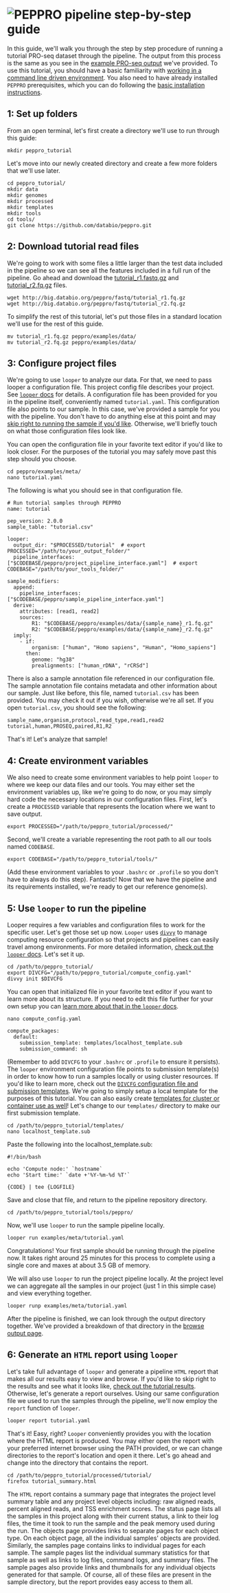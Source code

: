 # <img src="../img/peppro_logo.svg" alt="PEPPRO" class="img-fluid" style="max-height:50px; margin-top:-15px; margin-bottom:-10px"> pipeline step-by-step guide

In this guide, we'll walk you through the step by step procedure of running a tutorial PRO-seq dataset through the pipeline.  The output from this process is the same as you see in the [example PRO-seq output](browse_output.md) we've provided.  To use this tutorial, you should have a basic familiarity with [working in a command line driven environment](http://matt.might.net/articles/basic-unix/). You also need to have already installed `PEPPRO` prerequisites, which you can do following the [basic installation instructions](install.md).

## 1: Set up folders 

From an open terminal, let's first create a directory we'll use to run through this guide:
```console
mkdir peppro_tutorial
```

Let's move into our newly created directory and create a few more folders that we'll use later.
```console
cd peppro_tutorial/
mkdir data
mkdir genomes
mkdir processed
mkdir templates
mkdir tools
cd tools/
git clone https://github.com/databio/peppro.git
```

## 2: Download tutorial read files

We're going to work with some files a little larger than the test data included in the pipeline so we can see all the features included in a full run of the pipeline.  Go ahead and download the [tutorial_r1.fastq.gz](http://big.databio.org/peppro/fastq/tutorial_r1.fq.gz) and [tutorial_r2.fq.gz](http://big.databio.org/peppro/fastq/tutorial_r2.fq.gz) files. 
```console
wget http://big.databio.org/peppro/fastq/tutorial_r1.fq.gz
wget http://big.databio.org/peppro/fastq/tutorial_r2.fq.gz
```

To simplify the rest of this tutorial, let's put those files in a standard location we'll use for the rest of this guide. 
```console
mv tutorial_r1.fq.gz peppro/examples/data/
mv tutorial_r2.fq.gz peppro/examples/data/
```

## 3: Configure project files

We're going to use `looper` to analyze our data.  For that, we need to pass looper a configuration file.  This project config file describes your project. See [`looper` docs](https://looper.readthedocs.io/en/latest/) for details. A configuration file has been provided for you in the pipeline itself, conveniently named `tutorial.yaml`.  This configuration file also points to our sample.  In this case, we've provided a sample for you with the pipeline.  You don't have to do anything else at this point and may [skip right to running the sample if you'd like](tutorial.md#3-using-looper-to-run-the-pipeline).  Otherwise, we'll briefly touch on what those configuration files look like.

You can open the configuration file in your favorite text editor if you'd like to look closer.  For the purposes of the tutorial you may safely move past this step should you choose.
```
cd peppro/examples/meta/
nano tutorial.yaml
```
The following is what you should see in that configuration file.
```
# Run tutorial samples through PEPPRO
name: tutorial

pep_version: 2.0.0
sample_table: "tutorial.csv"

looper:
  output_dir: "$PROCESSED/tutorial"  # export PROCESSED="/path/to/your_output_folder/"
  pipeline_interfaces: ["$CODEBASE/peppro/project_pipeline_interface.yaml"]  # export CODEBASE="/path/to/your_tools_folder/"

sample_modifiers:
  append:
    pipeline_interfaces: ["$CODEBASE/peppro/sample_pipeline_interface.yaml"] 
  derive:
    attributes: [read1, read2]
    sources:
        R1: "$CODEBASE/peppro/examples/data/{sample_name}_r1.fq.gz"
        R2: "$CODEBASE/peppro/examples/data/{sample_name}_r2.fq.gz"
  imply:
    - if:
        organism: ["human", "Homo sapiens", "Human", "Homo_sapiens"]
      then:
        genome: "hg38"
        prealignments: ["human_rDNA", "rCRSd"]
```
There is also a sample annotation file referenced in our configuration file.  The sample annotation file contains metadata and other information about our sample. Just like before, this file, named `tutorial.csv` has been provided.  You may check it out if you wish, otherwise we're all set.
If you open `tutorial.csv`, you should see the following:
```
sample_name,organism,protocol,read_type,read1,read2
tutorial,human,PROSEQ,paired,R1,R2
```
That's it! Let's analyze that sample!


## 4: Create environment variables

We also need to create some environment variables to help point `looper` to where we keep our data files and our tools.  You may either set the environment variables up, like we're going to do now, or you may simply hard code the necessary locations in our configuration files.
First, let's create a `PROCESSED` variable that represents the location where we want to save output.
```
export PROCESSED="/path/to/peppro_tutorial/processed/"
```
Second, we'll create a variable representing the root path to all our tools named `CODEBASE`.
```
export CODEBASE="/path/to/peppro_tutorial/tools/"
```
(Add these environment variables to your `.bashrc` or `.profile` so you don't have to always do this step).
Fantastic! Now that we have the pipeline and its requirements installed, we're ready to get our reference genome(s).

## 5: Use `looper` to run the pipeline
Looper requires a few variables and configuration files to work for the specific user. Let's get those set up now. `Looper` uses [`divvy`](https://divvy.databio.org/) to manage computing resource configuration so that projects and pipelines can easily travel among environments. For more detailed information, [check out the `looper` docs](https://looper.readthedocs.io/en/latest/running-on-a-cluster/). Let's set it up.
```
cd /path/to/peppro_tutorial/
export DIVCFG="/path/to/peppro_tutorial/compute_config.yaml"
divvy init $DIVCFG
```
You can open that initialized file in your favorite text editor if you want to learn more about its structure.  If you need to edit this file further for your own setup you can [learn more about that in the `looper` docs](https://looper.readthedocs.io/en/latest/index.html).
```
nano compute_config.yaml

compute_packages:
  default:
    submission_template: templates/localhost_template.sub
    submission_command: sh
```
(Remember to add `DIVCFG` to your `.bashrc` or `.profile` to ensure it persists).
The `looper` environment configuration file points to submission template(s) in order to know how to run a samples locally or using cluster resources.  If you'd like to learn more, check out the [`DIVCFG` configuration file and submission templates](https://divvy.databio.org/). We're going to simply setup a local template for the purposes of this tutorial.  You can also easily create [templates for cluster or container use as well](https://github.com/pepkit/divcfg/tree/master/templates)!
Let's change to our `templates/` directory to make our first submission template.
```
cd /path/to/peppro_tutorial/templates/
nano localhost_template.sub
```             
Paste the following into the localhost_template.sub:
```
#!/bin/bash

echo 'Compute node:' `hostname`
echo 'Start time:' `date +'%Y-%m-%d %T'`

{CODE} | tee {LOGFILE}
```

Save and close that file, and return to the pipeline repository directory.
```
cd /path/to/peppro_tutorial/tools/peppro/
```
Now, we'll use `looper` to run the sample pipeline locally.
```
looper run examples/meta/tutorial.yaml
```         
Congratulations! Your first sample should be running through the pipeline now.  It takes right around 25 minutes for this process to complete using a single core and maxes at about 3.5 GB of memory.

We will also use `looper` to run the project pipeline locally. At the project level we can aggregate all the samples in our project (just 1 in this simple case) and view everything together.
```
looper runp examples/meta/tutorial.yaml
```

After the pipeline is finished, we can look through the output directory together.  We've provided a breakdown of that directory in the [browse output page](browse_output.md).


## 6: Generate an `HTML` report using `looper`

Let's take full advantage of `looper` and generate a pipeline `HTML` report that makes all our results easy to view and browse.  If you'd like to skip right to the results and see what it looks like, [check out the tutorial results](files/examples/tutorial/tutorial_summary.html).  Otherwise, let's generate a report ourselves.
Using our same configuration file we used to run the samples through the pipeline, we'll now employ the `report` function of `looper`.
```
looper report tutorial.yaml
```         
That's it! Easy, right? `Looper` conveniently provides you with the location where the HTML report is produced.  You may either open the report with your preferred internet browser using the PATH provided, or we can change directories to the report's location and open it there.  Let's go ahead and change into the directory that contains the report.
```
cd /path/to/peppro_tutorial/processed/tutorial/
firefox tutorial_summary.html
```          
The `HTML` report contains a summary page that integrates the project level summary table and any project level objects including: raw aligned reads, percent aligned reads, and TSS enrichment scores.  The status page lists all the samples in this project along with their current status, a link to their log files, the time it took to run the sample and the peak memory used during the run.  The objects page provides links to separate pages for each object type.  On each object page, all the individual samples' objects are provided.  Similarly, the samples page contains links to individual pages for each sample.  The sample pages list the individual summary statistics for that sample as well as links to log files, command logs, and summary files.  The sample pages also provide links and thumbnails for any individual objects generated for that sample.  Of course, all of these files are present in the sample directory, but the report provides easy access to them all.
